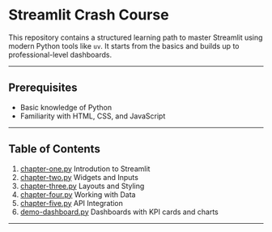 # Streamlit Crash Course

This repository contains a structured learning path to master Streamlit using modern Python tools like `uv`. It starts from the basics and builds up to professional-level dashboards.

---

## Prerequisites

- Basic knowledge of Python
- Familiarity with HTML, CSS, and JavaScript

---

## Table of Contents

1. [chapter-one.py](chapter-one.py)
   Introdution to Streamlit
2. [chapter-two.py](chapter-two.py)
   Widgets and Inputs
3. [chapter-three.py](chapter-three.py)
   Layouts and Styling
4. [chapter-four.py](chapter-four.py)
   Working with Data
5. [chapter-five.py](chapter-five.py)
   API Integration
6. [demo-dashboard.py](demo-dashboard.py)
   Dashboards with KPI cards and charts

---
